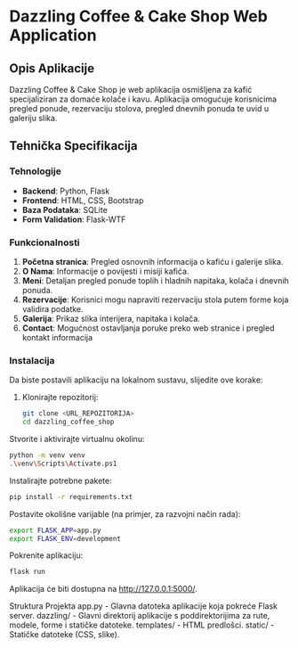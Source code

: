 # Dazzling Coffee & Cake Shop Web Application

## Opis Aplikacije

Dazzling Coffee & Cake Shop je web aplikacija osmišljena za kafić specijaliziran za domaće kolače i kavu. Aplikacija omogućuje korisnicima pregled ponude, rezervaciju stolova, pregled dnevnih ponuda te uvid u galeriju slika.


## Tehnička Specifikacija

### Tehnologije
- **Backend**: Python, Flask
- **Frontend**: HTML, CSS, Bootstrap
- **Baza Podataka**: SQLite
- **Form Validation**: Flask-WTF


### Funkcionalnosti
1. **Početna stranica**: Pregled osnovnih informacija o kafiću i galerije slika.
2. **O Nama**: Informacije o povijesti i misiji kafića.
3. **Meni**: Detaljan pregled ponude toplih i hladnih napitaka, kolača i dnevnih ponuda.
4. **Rezervacije**: Korisnici mogu napraviti rezervaciju stola putem forme koja validira podatke.
5. **Galerija**: Prikaz slika interijera, napitaka i kolača.
6. **Contact**: Mogućnost ostavljanja poruke preko web stranice i pregled kontakt informacija







### Instalacija

Da biste postavili aplikaciju na lokalnom sustavu, slijedite ove korake:

1. Klonirajte repozitorij:
   ```bash
   git clone <URL_REPOZITORIJA>
   cd dazzling_coffee_shop
   ```
Stvorite i aktivirajte virtualnu okolinu:

```bash
python -m venv venv
.\venv\Scripts\Activate.ps1
```

Instalirajte potrebne pakete:

```bash
pip install -r requirements.txt
```
Postavite okolišne varijable (na primjer, za razvojni način rada):


```bash
export FLASK_APP=app.py
export FLASK_ENV=development
```
Pokrenite aplikaciju:


```bash
flask run
```
Aplikacija će biti dostupna na http://127.0.0.1:5000/.

Struktura Projekta
app.py - Glavna datoteka aplikacije koja pokreće Flask server.
dazzling/ - Glavni direktorij aplikacije s poddirektorijima za rute, modele, forme i statičke datoteke.
templates/ - HTML predlošci.
static/ - Statičke datoteke (CSS, slike).


